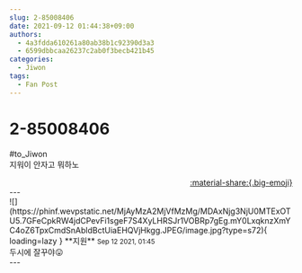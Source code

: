 ```yaml
---
slug: 2-85008406
date: 2021-09-12 01:44:38+09:00
authors:
  - 4a3fdda610261a80ab38b1c92390d3a3
  - 6599dbbcaa26237c2ab0f3becb421b45
categories:
  - Jiwon
tags:
  - Fan Post
---
```


# 2-85008406

<div class="post-container" markdown="1">
<div class="content-container md-sidebar__scrollwrap" markdown="1">

\#to_Jiwon<br>지워이 안자고 뭐하노

</div>
</div>

<div style="text-align: right;" markdown="1">
<a href="https://weverse.io/fromis9/fanpost/2-85008406" style="text-align: right;">:material-share:{.big-emoji}</a>
</div>
---

<div class="comments-container md-sidebar__scrollwrap" markdown="1">
<div class="comment" markdown="1">
<div class='id-container' markdown="1">
![](https://phinf.wevpstatic.net/MjAyMzA2MjVfMzMg/MDAxNjg3NjU0MTExOTU5.7GFeCpkRW4jdCPevFi1sgeF7S4XyLHRSJr1VOBRp7gEg.mY0LxqknzXmYC4oZ6TpxCmdSnAbldBctUiaEHQVjHkgg.JPEG/image.jpg?type=s72){ loading=lazy }
**<span class="artist">지원</span>** <small>Sep 12 2021, 01:45</small><br>
</div>
<div class='comment-body' markdown="1">
두시에 잘꾸야😛
</div>
</div>
</div>
---
